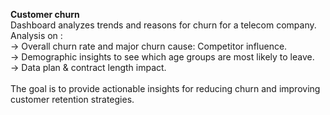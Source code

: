 **Customer churn** </br>
Dashboard analyzes trends and reasons for churn for a telecom company. </br>
Analysis on : </br>
-> Overall churn rate and major churn cause: Competitor influence.</br>
-> Demographic insights to see which age groups are most likely to leave.</br>
-> Data plan & contract length impact. </br></br>
The goal is to provide actionable insights for reducing churn and improving customer retention strategies.
